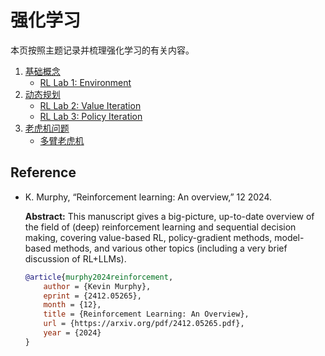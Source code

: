 # 强化学习

本页按照主题记录并梳理强化学习的有关内容。

1. [基础概念](rl-1-basics.md)
    * [RL Lab 1: Environment](rl_env.py)
2. [动态规划](rl-2-dp-methods.md)
    * [RL Lab 2: Value Iteration](rl-value-iteration.ipynb)
    * [RL Lab 3: Policy Iteration](rl-policy-iteration.ipynb)
2. [老虎机问题](bandit.md)
    * [多臂老虎机](multi-armed-bandit.ipynb)

## Reference

* K. Murphy, “Reinforcement learning: An overview,” 12 2024.

    **Abstract:** This manuscript gives a big-picture, up-to-date overview of the field of (deep) reinforcement learning and sequential decision making, covering value-based RL, policy-gradient methods, model-based methods, and various other topics (including a very brief discussion of RL+LLMs).

    ```bibtex
    @article{murphy2024reinforcement,
        author = {Kevin Murphy},
        eprint = {2412.05265},
        month = {12},
        title = {Reinforcement Learning: An Overview},
        url = {https://arxiv.org/pdf/2412.05265.pdf},
        year = {2024}
    }
    ```